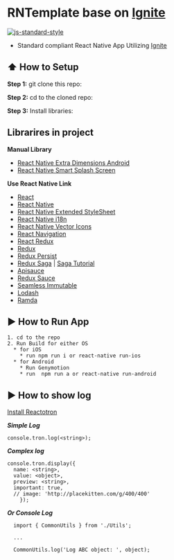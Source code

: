 # RNTemplate base on [Ignite](https://github.com/infinitered/ignite)
[![js-standard-style](https://img.shields.io/badge/code%20style-standard-brightgreen.svg?style=flat)](http://standardjs.com/)

* Standard compliant React Native App Utilizing [Ignite](https://github.com/infinitered/ignite)

## :arrow_up: How to Setup

**Step 1:** git clone this repo:

**Step 2:** cd to the cloned repo:

**Step 3:** Install libraries:

## Librarires in project

**Manual Library**
* [React Native Extra Dimensions Android](https://github.com/Sunhat/react-native-extra-dimensions-android)
* [React Native Smart Splash Screen](https://github.com/react-native-component/react-native-smart-splash-screen)

**Use React Native Link**
* [React](https://github.com/facebook/react)
* [React Native](https://github.com/facebook/react-native)
* [React Native Extended StyleSheet](https://github.com/vitalets/react-native-extended-stylesheet)
* [React Native i18n](https://github.com/AlexanderZaytsev/react-native-i18n)
* [React Native Vector Icons](https://github.com/oblador/react-native-vector-icons)
* [React Navigation](https://github.com/react-navigation/react-navigation)
* [React Redux](https://github.com/reactjs/react-redux)
* [Redux](https://github.com/reactjs/redux)
* [Redux Persist](https://github.com/rt2zz/redux-persist)
* [Redux Saga](https://github.com/redux-saga/redux-saga) | [Saga Tutorial](https://viblo.asia/p/redux-middleware-redux-saga-gGJ59X7jlX2)
* [Apisauce](https://github.com/infinitered/apisauce)
* [Redux Sauce](https://github.com/infinitered/reduxsauce)
* [Seamless Immutable](https://github.com/rtfeldman/seamless-immutable)
* [Lodash](https://github.com/lodash/lodash)
* [Ramda](https://github.com/ramda/ramda)

## :arrow_forward: How to Run App
```
1. cd to the repo
2. Run Build for either OS
  * for iOS
    * run npm run i or react-native run-ios
  * for Android
    * Run Genymotion
    * run  npm run a or react-native run-android
```

## :arrow_forward: How to show log
[Install Reactotron](https://github.com/infinitered/reactotron/blob/master/docs/installing.md)


***Simple Log***
```
console.tron.log(<string>);
```
***Complex log***
```
console.tron.display({
  name: <string>,
  value: <object>,
  preview: <string>,
  important: true,
  // image: 'http://placekitten.com/g/400/400'
    });
```

***Or Console Log***
```
  import { CommonUtils } from './Utils';

  ...

  CommonUtils.log('Log ABC object: ', object);
```